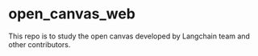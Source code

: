 # open_canvas_web

This repo is to study the open canvas developed by Langchain team and other contributors. 